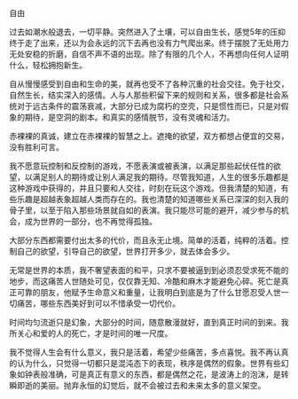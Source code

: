 自由

过去如潮水般退去，一切平静。突然进入了土壤，可以自由生长，感觉5年的压抑终于走了出来，还以为会永远的沉下去再也没有力气爬出来。终于摆脱了无处用力无处安稳的折磨，自信不声不语的出现。除了有限的几个人，不再想向任何人证明什么，轻松拥抱新生。

自从慢慢感受到自由和生命的美，就再也受不了各种沉重的社会交往。免于社交，自然生长，结实深入的感情。人与人那些积留下来的规则和关系，很多都是社会系统对于远古条件的震荡衰减，大部分已成为腐朽的空壳，只是惯性而已，只是对假象的期待，是空洞的剧本。和真实的感情脱节，没有灵魂和活力。

赤裸裸的真诚，建立在赤裸裸的智慧之上。遮掩的欲望，双方都想占便宜的交易，没有胜利可言。

我不愿意玩控制和反控制的游戏，不愿表演或被表演，以满足那些起伏任性的欲望，以满足别人的期待或让别人满足我的期待。尽管我知道，人生的很多乐趣都是这种游戏中获得的，并且只要和人交往，时刻在玩这个游戏。但我清楚的知道，有些乐趣是超越表象超越人类而存在的。我也清楚的知道哪些关系已深深的刻入我的骨子里，以至于陷入那些场景就自如的表演。我只能尽可能的避开，减少参与的机会，成为世界的一部分，也不再觉得孤独。

大部分东西都需要付出太多的代价，而且永无止境。简单的活着，纯粹的活着。控制自己的欲望，引导自己的欲望，世界打开多少，就去体会多少。

无常是世界的本质，我不奢望表面的和平，只求不要被逼到到必须忍受求死不能的地步，而这痛苦人世随处可见，仅仅靠无知、冷酷和麻木才能避免心碎。死亡是真正可靠的朋友，他赋予生命意义和重量，让我明白到底是为了什么甘愿忍受人世一切痛苦，哪些东西美好到可以不惜承受一切代价。

时间均匀流逝只是幻象，大部分的时间，随意散漫就好，直到真正时间的到来。我所关心和爱的人的死亡，才是时间的唯一尺度。

我不觉得人生会有什么意义，我只是活着，希望少些痛苦，多点喜悦。我不再认真的认为什么，只觉得一切都只是混沌态下的表现，秩序是偶然的假象。世界有些幻象如钟表般准确，可是真正有意义的东西，都是偶然之花，是波涛上的泡沫，是转瞬即逝的美丽。抛弃永恒的幻觉后，就不会被过去和未来太多的意义架空。


